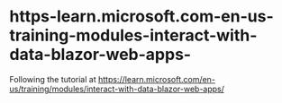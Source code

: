 # https-learn.microsoft.com-en-us-training-modules-interact-with-data-blazor-web-apps-
Following the tutorial at https://learn.microsoft.com/en-us/training/modules/interact-with-data-blazor-web-apps/
